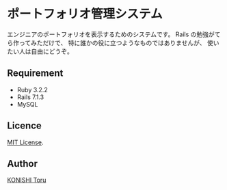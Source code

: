 # ポートフォリオ管理システム

エンジニアのポートフォリオを表示するためのシステムです。
Rails の勉強がてら作ってみただけで、
特に誰かの役に立つようなものではありませんが、
使いたい人は自由にどうぞ。


## Requirement

- Ruby 3.2.2
- Rails 7.1.3
- MySQL

## Licence

[MIT License](https://opensource.org/licenses/MIT).

## Author

[KONISHI Toru](mailto:sting@nifty.com)


